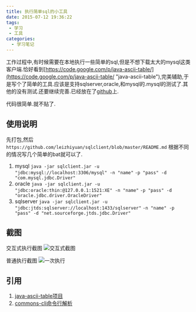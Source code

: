 ```yaml
---
title: 执行简单sql的小工具
date: 2015-07-12 19:36:22
tags:
 - 学习
 - 工具
categories: 
  - 学习笔记
---
```


工作过程中,有时候需要在本地执行一些简单的sql,但是不想下载太大的mysql这类客户端.恰好看到[https://code.google.com/p/java-ascii-table/](https://code.google.com/p/java-ascii-table/ "java-ascii-table"),完美辅助,于是写个了简单的工具.应该是支持sqlserver,oracle,和mysql的.mysql的测试了.其他的没有测试.还要继续完善.已经放在了[github](https://github.com/leizhiyuan/sqlclient "sqlclient@github")上.


代码很简单.就不贴了.

## 使用说明
 先打包,然后`https://github.com/leizhiyuan/sqlclient/blob/master/README.md` 根据不同的情况写几个简单的bat就可以了.

1. mysql
 `java -jar sqlclient.jar -u "jdbc:mysql://localhost:3306/mysql" -n "name"` 
  `-p "pass" -d "com.mysql.jdbc.Driver"`
2. oracle
 `java -jar sqlclient.jar -u "jdbc:oracle:thin:@127.0.0.1:1521:XE" -n "name"`
 `-p "pass" -d "oracle.jdbc.driver.OracleDriver"`
3. sqlserver
 `java -jar sqlclient.jar -u "jdbc:jtds:sqlserver://localhost:1433/sqlserver"`
 `-n "name" -p "pass" -d "net.sourceforge.jtds.jdbc.Driver"`


## 截图
交互式执行截图
![交互式截图](/images/sqlclient-interactive-screen.jpg)

普通执行截图
![一次执行](/images/sqlclient-direct-sql-screen.jpg)


## 引用
1. [java-ascii-table项目](https://code.google.com/p/java-ascii-table/ "java-ascii-table")
2. [commons-cli命令行解析](https://commons.apache.org/proper/commons-cli/ "commons-cli")

